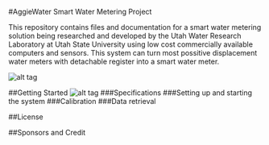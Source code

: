 #AggieWater Smart Water Metering Project

This repository contains files and documentation for a smart water metering solution being researched and developed by the Utah Water Research Laboratory at Utah State University using low cost commercially available computers and sensors. This system can turn most possitive displacement water meters with detachable register into a smart water meter. 


![alt tag](https://github.com/UCHIC/WaterMonitor/blob/master/doc/images/AGGIEWATER_SYSTEM_CLOSEUP3.png)

##Getting Started
![alt tag](https://github.com/UCHIC/WaterMonitor/blob/master/doc/images/AGGIEWATER_PACK.png)
###Specifications
###Setting up and starting the system
###Calibration
###Data retrieval


##License


##Sponsors and Credit




